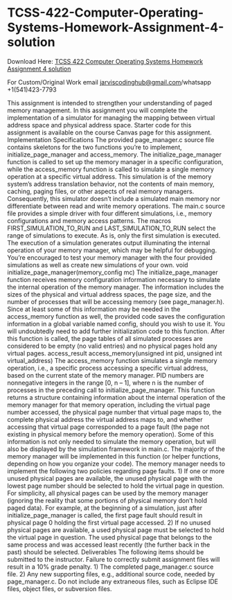# TCSS-422-Computer-Operating-Systems-Homework-Assignment-4-solution

Download Here: [TCSS 422 Computer Operating Systems Homework Assignment 4 solution](https://jarviscodinghub.com/assignment/computer-operating-systems-homework-assignment-4-solution/)

For Custom/Original Work email jarviscodinghub@gmail.com/whatsapp +1(541)423-7793

This assignment is intended to strengthen your understanding of paged memory management. In this assignment you will complete the implementation of a simulator for managing the mapping between virtual address space and physical address space. Starter code for this assignment is available on the course Canvas page for this assignment.
Implementation Specifications The provided page_manager.c source file contains skeletons for the two functions you’re to implement, initialize_page_manager and access_memory. The initialize_page_manager function is called to set up the memory manager in a specific configuration, while the access_memory function is called to simulate a single memory operation at a specific virtual address. This simulation is of the memory system’s address translation behavior, not the contents of main memory, caching, paging files, or other aspects of real memory managers. Consequently, this simulator doesn’t include a simulated main memory nor differentiate between read and write memory operations. The main.c source file provides a simple driver with four different simulations, i.e., memory configurations and memory access patterns. The macros FIRST_SIMULATION_TO_RUN and LAST_SIMULATION_TO_RUN select the range of simulations to execute. As is, only the first simulation is executed. The execution of a simulation generates output illuminating the internal operation of your memory manager, which may be helpful for debugging. You’re encouraged to test your memory manager with the four provided simulations as well as create new simulations of your own. void initialize_page_manager(memory_config mc) The initialize_page_manager function receives memory configuration information necessary to simulate the internal operation of the memory manager. The information includes the sizes of the physical and virtual address spaces, the page size, and the number of processes that will be accessing memory (see page_manager.h). Since at least some of this information may be needed in the access_memory function as well, the provided code saves the configuration information in a global variable named config, should you wish to use it. You will undoubtedly need to add further initialization code to this function. After this function is called, the page tables of all simulated processes are considered to be empty (no valid entries) and no physical pages hold any virtual pages.
access_result access_memory(unsigned int pid, unsigned int virtual_address) The access_memory function simulates a single memory operation, i.e., a specific process accessing a specific virtual address, based on the current state of the memory manager. PID numbers are nonnegative integers in the range [0, n – 1], where n is the number of processes in the preceding call to initialize_page_manager. This function returns a structure containing information about the internal operation of the memory manager for that memory operation, including the virtual page number accessed, the physical page number that virtual page maps to, the complete physical address the virtual address maps to, and whether accessing that virtual page corresponded to a page fault (the page not existing in physical memory before the memory operation). Some of this information is not only needed to simulate the memory operation, but will also be displayed by the simulation framework in main.c. The majority of the memory manager will be implemented in this function (or helper functions, depending on how you organize your code).
The memory manager needs to implement the following two policies regarding page faults. 1) If one or more unused physical pages are available, the unused physical page with the lowest page number should be selected to hold the virtual page in question. For simplicity, all physical pages can be used by the memory manager (ignoring the reality that some portions of physical memory don’t hold paged data). For example, at the beginning of a simulation, just after initialize_page_manager is called, the first page fault should result in physical page 0 holding the first virtual page accessed. 2) If no unused physical pages are available, a used physical page must be selected to hold the virtual page in question. The used physical page that belongs to the same process and was accessed least recently (the further back in the past) should be selected.
Deliverables
The following items should be submitted to the instructor. Failure to correctly submit assignment files will result in a 10% grade penalty. 1) The completed page_manager.c source file. 2) Any new supporting files, e.g., additional source code, needed by page_manager.c. Do not include any extraneous files, such as Eclipse IDE files, object files, or subversion files.
